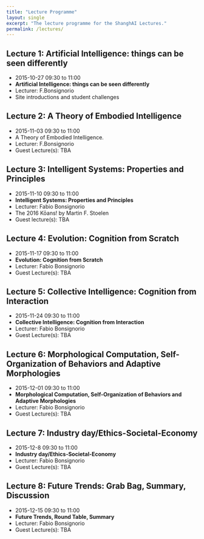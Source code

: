 ```yaml
---
title: "Lecture Programme"
layout: single
excerpt: "The lecture programme for the ShanghAI Lectures."
permalink: /lectures/
---
```


## Lecture 1: Artificial Intelligence: things can be seen differently
* 2015-10-27  09:30 to 11:00
* **Artificial Intelligence: things can be seen differently**
* Lecturer: F.Bonsignorio
* Site introductions and student challenges

## Lecture 2: A Theory of Embodied Intelligence
* 2015-11-03 09:30 to 11:00
* A Theory of Embodied Intelligence.
* Lecturer: F.Bonsignorio
* Guest Lecture(s): TBA

## Lecture 3: Intelligent Systems: Properties and Principles
* 2015-11-10 09:30 to 11:00
* **Intelligent Systems: Properties and Principles**
* Lecturer: Fabio Bonsignorio
* The 2016 Kōans! by Martin F. Stoelen
* Guest lecture(s): TBA

## Lecture 4: Evolution: Cognition from Scratch
* 2015-11-17 09:30 to 11:00
* **Evolution: Cognition from Scratch**
* Lecturer: Fabio Bonsignorio
* Guest Lecture(s): TBA

## Lecture 5: Collective Intelligence: Cognition from Interaction
* 2015-11-24 09:30 to 11:00
* **Collective Intelligence: Cognition from Interaction**
* Lecturer: Fabio Bonsignorio
* Guest Lecture(s): TBA

## Lecture 6: Morphological Computation, Self-Organization of Behaviors and Adaptive Morphologies
* 2015-12-01 09:30 to 11:00
* **Morphological Computation, Self-Organization of Behaviors and Adaptive Morphologies**
* Lecturer: Fabio Bonsignorio
* Guest Lecture(s): TBA

## Lecture 7: Industry day/Ethics-Societal-Economy
* 2015-12-8  09:30 to 11:00
* **Industry day/Ethics-Societal-Economy**
* Lecturer: Fabio Bonsignorio
* Guest Lecture(s): TBA

## Lecture  8: Future Trends: Grab Bag, Summary, Discussion
* 2015-12-15 09:30 to 11:00
* **Future Trends, Round Table, Summary**
* Lecturer: Fabio Bonsignorio
* Guest Lecture(s): TBA
